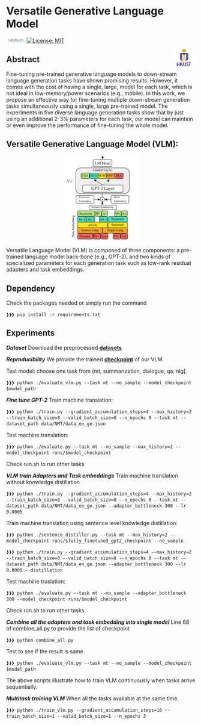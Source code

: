 # Versatile Generative Language Model
<img src="plot/pytorch-logo-dark.png" width="10%"> [![License: MIT](https://img.shields.io/badge/License-MIT-yellow.svg)](https://opensource.org/licenses/MIT) 

<img align="right" src="plot/HKUST.jpg" width="12%">

## Abstract
Fine-tuning pre-trained generative language models to down-stream language generation tasks have shown promising results. However, it comes with the cost of having a single, large, model for each task, which is not ideal in low-memory/power scenarios (e.g., mobile). In this work, we propose an effective way for fine-tuning multiple down-stream generation tasks simultaneously using a single, large pre-trained model. The experiments in five diverse language generation tasks show that by just using an additional 2-3% parameters for each task, our model can maintain or even improve the performance of fine-tuning the whole model.

## Versatile Generative Language Model (VLM):
<p align="center">
<img src="plot/VLM.png" width="40%" />
</p>
Versatile Language Model (VLM) is composed of three components: a pre-trained language model back-bone (e.g., GPT-2), and two kinds of specialized parameters for each generation task such as low-rank residual adapters and task embeddings.

## Dependency
Check the packages needed or simply run the command
```console
❱❱❱ pip install -r requirements.txt
```

## Experiments
***Dataset***
Download the preprocessed [**datasets**](https://drive.google.com/open?id=1Mv1GR8Z54M-BCAhRl5shaD2CHGYE2dVq)

***Reproducibility***
We provide the trained [**checkpoint**](https://drive.google.com/open?id=1E3aTZICLUNlwiEEaryStpX_HXoZeyNHK) of our VLM. 

Test model: choose one task from (mt, summarization, dialogue, qa, nlg].
```console
❱❱❱ python ./evaluate_vlm.py --task mt --no_sample --model_checkpoint $model_path
```

***Fine tune GPT-2***
Train machine translation:
```console
❱❱❱ python ./train.py --gradient_accumulation_steps=4 --max_history=2 --train_batch_size=8 --valid_batch_size=8 --n_epochs 8 --task mt --dataset_path data/NMT/data_en_ge.json
```

Test machine translation:
```console
❱❱❱ python ./evaluate.py --task mt --no_sample --max_history=2 --model_checkpoint runs/$model_checkpoint
```
Check run.sh to run other tasks

***VLM train Adapters and Task embeddings***
Train machine translation without knowledge distillation
```console
❱❱❱ python ./train.py --gradient_accumulation_steps=4 --max_history=2 --train_batch_size=8 --valid_batch_size=8 --n_epochs 8 --task mt --dataset_path data/NMT/data_en_ge.json --adapter_bottleneck 300 --lr 0.0005
```
Train machine translation using sentence level knowledge distillation:
```console
❱❱❱ python ./sentence_distiller.py --task mt --max_history=2 --model_checkpoint runs/$fully_finetuned_gpt2_checkpoint --no_sample
```
```console
❱❱❱ python ./train.py --gradient_accumulation_steps=4 --max_history=2 --train_batch_size=8 --valid_batch_size=8 --n_epochs 8 --task mt --dataset_path data/NMT/data_en_ge.json --adapter_bottleneck 300 --lr 0.0005 --distillation
```
Test machine traslation:
```console
❱❱❱ python ./evaluate.py --task mt --no_sample --adapter_bottleneck 300 --model_checkpoint runs/$model_checkpoint
```
Check run.sh to run other tasks

***Combine all the adapters and task embedding into single model***
Line 68 of combine_all.py to provide the list of checkpoint
```console
❱❱❱ python combine_all.py
```
Test to see if the result is same
```console
❱❱❱ python ./evaluate_vlm.py --task mt --no_sample --model_checkpoint $model_path
```
The above scripts illustrate how to train VLM continuously when tasks arrive sequentially.


***Multitask training VLM***
When all the tasks available at the same time.
```console
❱❱❱ python ./train_vlm.py --gradient_accumulation_steps=16 --train_batch_size=1 --valid_batch_size=1 --n_epochs 3
```




